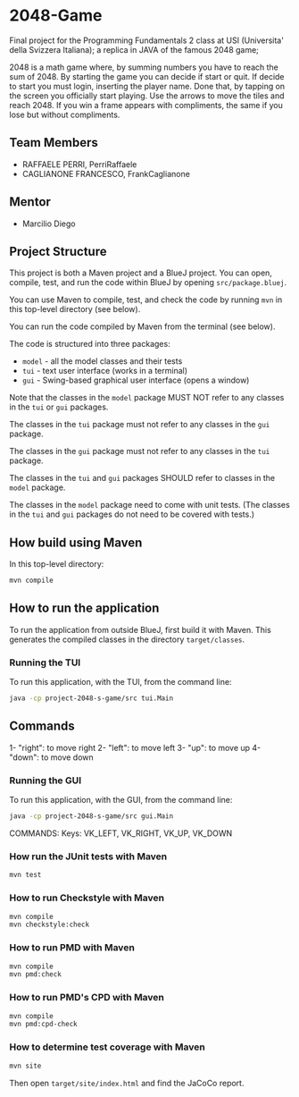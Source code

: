 # 2048-Game

Final project for the Programming Fundamentals 2 class at USI (Universita' della Svizzera Italiana); a replica in JAVA of the famous 2048 game;

2048 is a math game where, by summing numbers you have to reach the sum of 2048.
By starting the game you can decide if start or quit.
If decide to start you must login, inserting the player name.
Done that, by tapping on the screen you officially start playing.
Use the arrows to move the tiles and reach 2048.
If you win a frame appears with compliments, the same if you lose but without compliments.

## Team Members
* RAFFAELE PERRI, PerriRaffaele
* CAGLIANONE FRANCESCO, FrankCaglianone

## Mentor
* Marcilio Diego

## Project Structure
This project is both a Maven project and a BlueJ project.
You can open, compile, test, and run the code within BlueJ
by opening `src/package.bluej`.

You can use Maven to compile, test, and check the code
by running `mvn` in this top-level directory (see below).

You can run the code compiled by Maven from the terminal (see below).

The code is structured into three packages:

* `model` - all the model classes and their tests
* `tui` - text user interface (works in a terminal)
* `gui` - Swing-based graphical user interface (opens a window)

Note that the classes in the `model` package MUST NOT refer to any
classes in the `tui` or `gui` packages.

The classes in the `tui` package must not refer to any classes in the `gui` package.

The classes in the `gui` package must not refer to any classes in the `tui` package.

The classes in the `tui` and `gui` packages SHOULD refer to classes in the `model` package.

The classes in the `model` package need to come with unit tests.
(The classes in the `tui` and `gui` packages do not need to be covered with tests.)

## How build using Maven
In this top-level directory:

```bash
mvn compile
```

## How to run the application
To run the application from outside BlueJ, first build it with Maven.
This generates the compiled classes in the directory `target/classes`.

### Running the TUI
To run this application, with the TUI, from the command line:

```bash
java -cp project-2048-s-game/src tui.Main
```

## Commands
1- "right": to move right
2- "left": to move left
3- "up": to move up
4- "down": to move down

### Running the GUI
To run this application, with the GUI, from the command line:

```bash
java -cp project-2048-s-game/src gui.Main 

```

COMMANDS:
Keys: VK_LEFT, VK_RIGHT, VK_UP, VK_DOWN

### How run the JUnit tests with Maven

```bash
mvn test
```

### How to run Checkstyle with Maven

```bash
mvn compile
mvn checkstyle:check
```

### How to run PMD with Maven

```bash
mvn compile
mvn pmd:check
```

### How to run PMD's CPD with Maven

```bash
mvn compile
mvn pmd:cpd-check
```

### How to determine test coverage with Maven

```bash
mvn site
```

Then open `target/site/index.html` and find the JaCoCo report.



